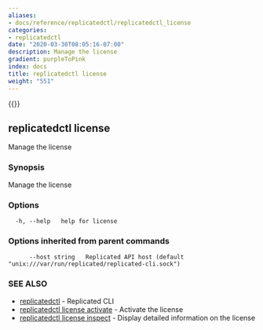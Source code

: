 ```yaml
---
aliases:
- docs/reference/replicatedctl/replicatedctl_license
categories:
- replicatedctl
date: "2020-03-30T08:05:16-07:00"
description: Manage the license
gradient: purpleToPink
index: docs
title: replicatedctl license
weight: "551"
---
```


{{<legacynotice>}}

## replicatedctl license

Manage the license

### Synopsis

Manage the license

### Options

```
  -h, --help   help for license
```

### Options inherited from parent commands

```
      --host string   Replicated API host (default "unix:///var/run/replicated/replicated-cli.sock")
```

### SEE ALSO

* [replicatedctl](/api/replicatedctl/)	 - Replicated CLI
* [replicatedctl license activate](/api/replicatedctl/replicatedctl_license_activate/)	 - Activate the license
* [replicatedctl license inspect](/api/replicatedctl/replicatedctl_license_inspect/)	 - Display detailed information on the license

